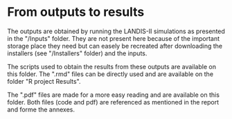 # From outputs to results

The outputs are obtained by running the LANDIS-II simulations as presented in the "/Inputs" folder.
They are not present here because of the important storage place they need but can easely be recreated after downloading the installers (see "/Installers" folder) and the inputs.

The scripts used to obtain the results from these outputs are available on this folder.
The ".rmd" files can be directly used and are available on the folder "R project Results".

The ".pdf" files are made for a more easy reading and are available on this folder.
Both files (code and pdf) are referenced as mentioned in the report and forme the annexes.
